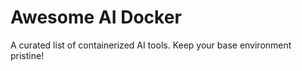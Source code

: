 # Awesome AI Docker

A curated list of containerized AI tools. Keep your base environment pristine!
